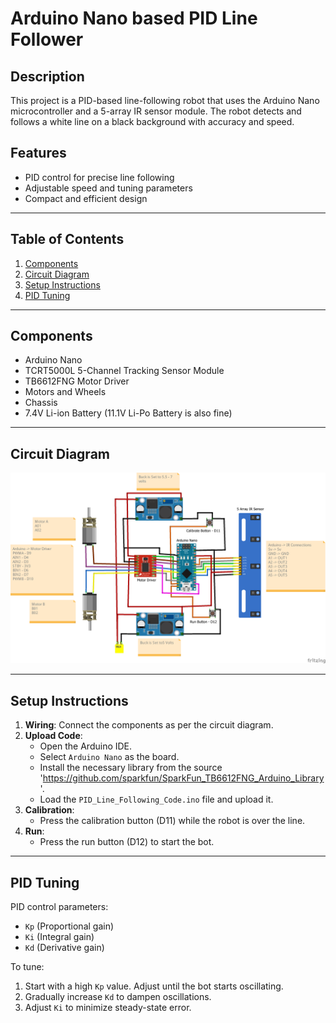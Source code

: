 # Arduino Nano based PID Line Follower

## Description
This project is a PID-based line-following robot that uses the Arduino Nano microcontroller and a 5-array IR sensor module. The robot detects and follows a white line on a black background with accuracy and speed.

## Features
- PID control for precise line following
- Adjustable speed and tuning parameters
- Compact and efficient design

---

## Table of Contents
1. [Components](#components)
2. [Circuit Diagram](#circuit-diagram)
3. [Setup Instructions](#setup-instructions)
4. [PID Tuning](#pid-tuning)

---

## Components
- Arduino Nano
- TCRT5000L 5-Channel Tracking Sensor Module
- TB6612FNG Motor Driver
- Motors and Wheels
- Chassis
- 7.4V Li-ion Battery (11.1V Li-Po Battery is also fine)

---

## Circuit Diagram

![Circuit Diagram](./Circuit%20Diagram/Line%20Follower%20Circuit.png)

---

## Setup Instructions
1. **Wiring**: Connect the components as per the circuit diagram.
2. **Upload Code**:
   - Open the Arduino IDE.
   - Select `Arduino Nano` as the board.
   - Install the necessary library from the source 'https://github.com/sparkfun/SparkFun_TB6612FNG_Arduino_Library'.
   - Load the `PID_Line_Following_Code.ino` file and upload it.
3. **Calibration**:
   - Press the calibration button (D11) while the robot is over the line.
4. **Run**:
   - Press the run button (D12) to start the bot.

---

## PID Tuning
PID control parameters:
- `Kp` (Proportional gain)
- `Ki` (Integral gain)
- `Kd` (Derivative gain)

To tune:
1. Start with a high `Kp` value. Adjust until the bot starts oscillating.
2. Gradually increase `Kd` to dampen oscillations.
3. Adjust `Ki` to minimize steady-state error.
